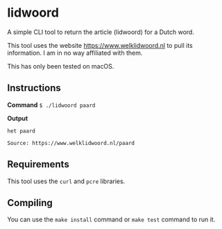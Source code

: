 # lidwoord
A simple CLI tool to return the article (lidwoord) for a Dutch word.

This tool uses the website https://www.welklidwoord.nl to pull its information.
I am in no way affiliated with them.

This has only been tested on macOS.

## Instructions
**Command**
`$ ./lidwoord paard`

**Output**
```
het paard

Source: https://www.welklidwoord.nl/paard
```


## Requirements
This tool uses the `curl` and `pcre` libraries.

## Compiling
You can use the `make install` command or `make test` command to run it.
